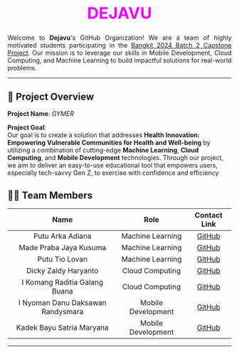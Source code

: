 <div align="center" style="margin-top: 20px;">
<h1 style="font-size: 36px; font-family: 'Poppins',; color: #f000FF"> DEJAVU </h1>
</div>

<div style="text-align: justify; text-justify: inter-word;">
Welcome to <b>Dejavu</b>'s GitHub Organization! We are a team of highly motivated students participating in the <u>Bangkit 2024 Batch 2 Capstone Project</u>. Our mission is to leverage our skills in Mobile Development, Cloud Computing, and Machine Learning to build impactful solutions for real-world problems.
</div>

---

## 🎯 Project Overview

**Project Name**: _GYMER_

**Project Goal**:  
Our goal is to create a solution that addresses **Health Innovation: Empowering Vulnerable Communities for Health and Well-being** by utilizing a combination of cutting-edge **Machine Learning**, **Cloud Computing**, and **Mobile Development** technologies. Through our project, we aim to deliver an easy-to-use educational tool that empowers users, especially tech-savvy Gen Z, to exercise with confidence and efficiency

## 🧑‍💻 Team Members

|               Name                |         Role          |                Contact Link                |
| :-------------------------------: | :-------------------: | :----------------------------------------: |
|         Putu Arka Adiana          |   Machine Learning    |  [GitHub](https://github.com/arkaadiana)   |
|      Made Praba Jaya Kusuma       |   Machine Learning    |   [GitHub](https://github.com/mdepraba)    |
|          Putu Tio Lovan           |   Machine Learning    |  [GitHub](https://github.com/Tiolovan07)   |
|       Dicky Zaldy Haryanto        |    Cloud Computing    | [GitHub](https://github.com/Deku077-zaldy) |
|   I Komang Raditia Galang Buana   |    Cloud Computing    | [GitHub](https://github.com/Galangbuana12) |
| I Nyoman Danu Daksawan Randysmara |  Mobile Development   | [GitHub](https://github.com/DanuDaksawan)  |
|     Kadek Bayu Satria Maryana     |  Mobile Development   | [GitHub](https://github.com/BayuSatria14)  |

---
